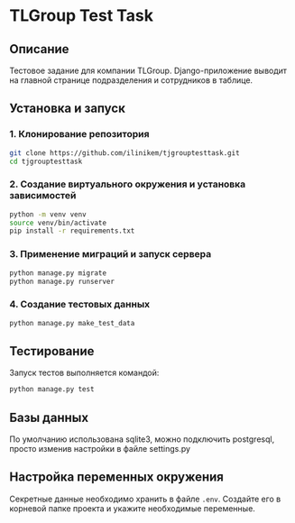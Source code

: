 # TLGroup Test Task

## Описание
Тестовое задание для компании TLGroup. Django-приложение выводит на главной странице подразделения и сотрудников в таблице.

## Установка и запуск

### 1. Клонирование репозитория
```sh
git clone https://github.com/ilinikem/tjgrouptesttask.git
cd tjgrouptesttask
```

### 2. Создание виртуального окружения и установка зависимостей
```sh
python -m venv venv
source venv/bin/activate
pip install -r requirements.txt
```

### 3. Применение миграций и запуск сервера
```sh
python manage.py migrate
python manage.py runserver
```

### 4. Создание тестовых данных
```sh
python manage.py make_test_data
```

## Тестирование

Запуск тестов выполняется командой:
```sh
python manage.py test
```

## Базы данных

По умолчанию использована sqlite3, можно подключить postgresql, просто изменив настройки в файле settings.py

## Настройка переменных окружения
Секретные данные необходимо хранить в файле `.env`. Создайте его в корневой папке проекта и укажите необходимые переменные.